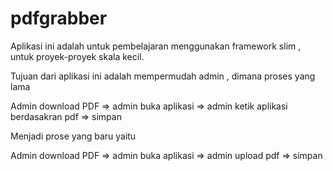 # pdfgrabber


Aplikasi ini adalah untuk pembelajaran menggunakan framework slim , untuk proyek-proyek skala kecil.

Tujuan dari aplikasi ini adalah mempermudah admin , dimana proses yang lama 

Admin download PDF => admin buka aplikasi => admin ketik aplikasi berdasakran pdf => simpan

Menjadi prose yang baru yaitu 

Admin download PDF => admin buka aplikasi => admin upload pdf => simpan
